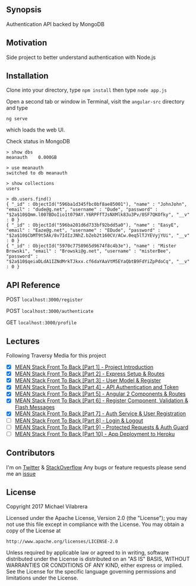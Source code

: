 ## Synopsis

Authentication API backed by MongoDB

## Motivation

Side project to better understand authentication with Node.js


## Installation

Clone into your directory, type
`npm install`
then type
`node app.js`

Open a second tab or window in Terminal, visit the `angular-src` directory and type

`ng serve`

which loads the web UI.

Check status in MongoDB

```terminal
> show dbs
meanauth    0.000GB

> use meanauth
switched to db meanauth

> show collections
users

> db.users.find()
{ "_id" : ObjectId("596ba1d345fbc0bf8ae85001"), "name" : "JohnJohn", "email" : "dude@g.net", "username" : "Dude", "password" : "$2a$10$Qmm.l007BDoIio1t079AY.Y6RPFfTJsNXMlk83u3Pv/0SF7QKOfky", "__v" : 0 }
{ "_id" : ObjectId("596ba201d6d733bf92bdd5a0"), "name" : "EasyE", "email" : "Eaze@g.net", "username" : "EDude", "password" : "$2a$10$CbMT9t5Ak/8v7IdIzJNhZ.bZeb2t160CV/ACw.0eq5lTJYEVyjYUi", "__v" : 0 }
{ "_id" : ObjectId("5970c7758965d9674f8c4b3e"), "name" : "Mister Browski", "email" : "Browski@g.net", "username" : "misterBee", "password" : "$2a$10$qeiaDLdA1IZNdMrkTJkxx.cf6daYAaVtM5EYaQbtB9FdYiZpPdoCq", "__v" : 0 }
```


## API Reference

POST `localhost:3000/register`

POST `localhost:3000/authenticate`

GET `localhost:3000/profile`


## Lectures

Following Traversy Media for this project

- [x] [MEAN Stack Front To Back [Part 1] - Project Introduction](https://youtu.be/uONz0lEWft0)
- [x] [MEAN Stack Front To Back [Part 2] - Express Setup & Routes](https://www.youtube.com/watch?v=DQ9pZ2NKXRo)
- [x] [MEAN Stack Front To Back [Part 3] - User Model & Register](https://youtu.be/1ZeDy2QI3OE)
- [x] [MEAN Stack Front To Back [Part 4] - API Authentication and Token](https://youtu.be/6pdFXmTfkeE)
- [x] [MEAN Stack Front To Back [Part 5] - Angular 2 Components & Routes](https://youtu.be/zrViDpWiNVE)
- [x] [MEAN Stack Front To Back [Part 6] - Register Component, Validation & Flash Messages](https://youtu.be/bxZAPoeMr7U)
- [x] [MEAN Stack Front To Back [Part 7] - Auth Service & User Registration](https://youtu.be/dFftMN32jyQ)
- [ ] [MEAN Stack Front To Back [Part 8] - Login & Logout](https://youtu.be/rt6VSxXL4_w)
- [ ] [MEAN Stack Front To Back [Part 9] - Protected Requests & Auth Guard](https://youtu.be/OILrJmjkId4)
- [ ] [MEAN Stack Front To Back [Part 10] - App Deployment to Heroku](https://youtu.be/cBfcbb07Tqk)

## Contributors

I'm on [Twitter](https://twitter.com/MVilabrera) &
       [StackOverflow](https://stackoverflow.com/users/2533857/fullmetalfist)
Any bugs or feature requests please send me an [issue](https://github.com/FullMetalFist/MeanAuth/issues/new)

## License

Copyright 2017 Michael Vilabrera

Licensed under the Apache License, Version 2.0 (the "License");
you may not use this file except in compliance with the License.
You may obtain a copy of the License at

    http://www.apache.org/licenses/LICENSE-2.0

Unless required by applicable law or agreed to in writing, software
distributed under the License is distributed on an "AS IS" BASIS,
WITHOUT WARRANTIES OR CONDITIONS OF ANY KIND, either express or implied.
See the License for the specific language governing permissions and
limitations under the License.
